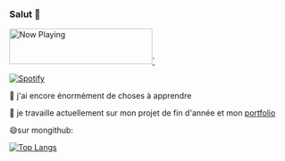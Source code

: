 ### Salut 👋

<!--
**ay-belbachir/ay-belbachir** is a ✨ _special_ ✨ repository because its `README.md` (this file) appears on your GitHub profile.

Here are some ideas to get you started:

🔭 I’m currently working on ...
- 🌱 I’m currently learning ...
- 👯 I’m looking to collaborate on ...
- 🤔 I’m looking for help with ...
- 💬 Ask me about ...
- 📫 How to reach me: ...
- 😄 Pronouns: ...
- ⚡ Fun fact: ...
-->
<a href="https://now-playing-profile-mu.vercel.app?open">
    <img src="https://now-playing-profile-mu.vercel.app" width="256" height="64" alt="Now Playing">`
</a>

[![Spotify](https://spotify-now-playing-azure-xi.vercel.app/api/spotify)](https://open.spotify.com/user/USER_NAME)


🌱 j'ai encore énormément de choses à apprendre

🔭 je travaille actuellement sur mon projet de fin d'année et mon [portfolio](https://github.com/ay-belbachir/portefolio_Ayoub_Belbachir_SIO_SISR)

😄sur mongithub:


[![Top Langs](https://github-readme-stats.vercel.app/api/top-langs/?username=ay-belbachir)](https://github.com/ay-belbachir/github-readme-stats&theme=radical)
